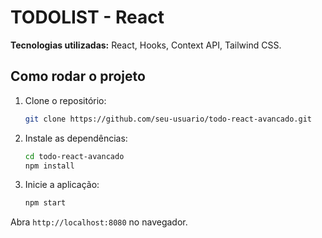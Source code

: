 # TODOLIST - React

**Tecnologias utilizadas:** React, Hooks, Context API, Tailwind CSS.

## Como rodar o projeto

1. Clone o repositório:

   ```bash
   git clone https://github.com/seu-usuario/todo-react-avancado.git
   ```

2. Instale as dependências:

   ```bash
   cd todo-react-avancado
   npm install
   ```

3. Inicie a aplicação:

   ```bash
   npm start
   ```

Abra `http://localhost:8080` no navegador.